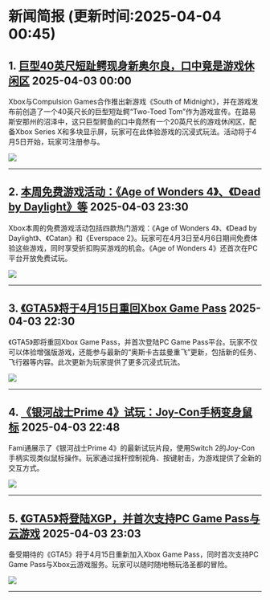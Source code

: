 # 新闻简报 (更新时间:2025-04-04 00:45)

## 1. [巨型40英尺短趾鳄现身新奥尔良，口中竟是游戏休闲区](https://news.xbox.com/en-us/2025/04/03/south-of-midnight-two-toed-tom-partnership-real-life-gator/)   2025-04-03 00:00

Xbox与Compulsion Games合作推出新游戏《South of Midnight》，并在游戏发布前创造了一个40英尺长的巨型短趾鳄“Two-Toed Tom”作为游戏宣传。在路易斯安那州的沼泽中，这只巨型鳄鱼的口中竟然有一个20英尺长的游戏休闲区，配备Xbox Series X和多块显示屏，玩家可在此体验游戏的沉浸式玩法。活动将于4月5日开始，玩家可注册参与。

![](https://pub-f354ec240bea480db7320bd0e29d972e.r2.dev/sites/2/2025/04/SoMGatorfinal-1-45182e97493da412495d-1024x576.jpg)

---

## 2. [本周免费游戏活动：《Age of Wonders 4》、《Dead by Daylight》等](https://news.xbox.com/en-us/2025/04/03/free-play-days-04-03-2025/)   2025-04-03 23:30

Xbox本周的免费游戏活动包括四款热门游戏：《Age of Wonders 4》、《Dead by Daylight》、《Catan》和《Everspace 2》。玩家可在4月3日至4月6日期间免费体验这些游戏，同时享受折扣购买游戏的机会。《Age of Wonders 4》还首次在PC平台开放免费试玩。

![](https://pub-f354ec240bea480db7320bd0e29d972e.r2.dev/sites/2/2025/04/FreePlayDays_04-03-2025_1920x1080_4shot-47c56dc77e5d70fff37a-1024x576.jpg)

---

## 3. [《GTA5》将于4月15日重回Xbox Game Pass](https://news.xbox.com/en-us/2025/04/03/grand-theft-auto-v-game-pass-gtav-enhanced-april-15/)   2025-04-03 22:30

《GTA5》即将重回Xbox Game Pass，并首次登陆PC Game Pass平台。玩家不仅可以体验增强版游戏，还能参与最新的“奥斯卡古兹曼重飞”更新，包括新的任务、飞行器等内容。此次更新为玩家提供了更多沉浸式玩法。

![](https://pub-f354ec240bea480db7320bd0e29d972e.r2.dev/sites/2/2025/04/TitledHeroArt_1920x1080_XGP_Bug-4424160952f358769301-1024x576.jpg)

---

## 4. [《银河战士Prime 4》试玩：Joy-Con手柄变身鼠标](https://www.3dmgame.com/news/202504/3917801.html)   2025-04-03 22:48

Fami通展示了《银河战士Prime 4》的最新试玩片段，使用Switch 2的Joy-Con手柄实现类似鼠标操作。玩家通过摇杆控制视角、按键射击，为游戏提供了全新的交互方式。

![](https://img.3dmgame.com/uploads/images/news/20250403/1743691487_681540_jpg_r.jpg)

---

## 5. [《GTA5》将登陆XGP，并首次支持PC Game Pass与云游戏](http://nnas.sqngame.com:11201/xboxfan/news)   2025-04-03 23:03

备受期待的《GTA5》将于4月15日重新加入Xbox Game Pass，同时首次支持PC Game Pass与Xbox云游戏服务。玩家可以随时随地畅玩洛圣都的冒险。

![](https://static.willmao.com/feed_upload/2025-04-03/23-02-44-phpqGxx5g.jpg)

---